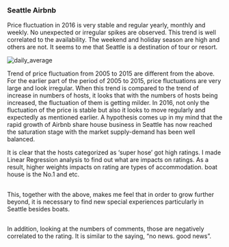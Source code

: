 ### Seattle Airbnb


Price fluctuation in 2016 is very stable and regular yearly, monthly and weekly. No unexpected or irregular spikes are observed. This trend is well correlated to the availability. The weekend and holiday season are high and others are not. It seems to me that Seattle is a destination of tour or resort. 

![daily_average](C:\Users\wythe\boilerplate\source\downloads.png)

Trend of price fluctuation from 2005 to 2015 are different from the above. For the earlier part of the period of 2005 to 2015, price fluctuations are very large and look irregular. When this trend is compared to the trend of increase in numbers of hosts, it looks that with the numbers of hosts being increased, the fluctuation of them is getting milder. In 2016, not only the fluctuation of the price is stable but also it looks to move regularly and expectedly as mentioned earlier. A hypothesis comes up in my mind that the rapid growth of Airbnb share house business in Seattle has now reached the saturation stage with the market  supply-demand has been well balanced.

It is clear that the hosts categorized as ‘super hose’ got high ratings. I made Linear Regression analysis to find out what are impacts on ratings. As a result, higher weights impacts on rating are types of accommodation. boat house is the No.1 and etc.

##
This, together with the above, makes me feel that in order to grow further beyond, it is necessary to find new special experiences particularly in Seattle besides boats.

##
In addition, looking at the numbers of comments, those are negatively correlated to the rating. It is similar to the saying, “no news. good news”.
